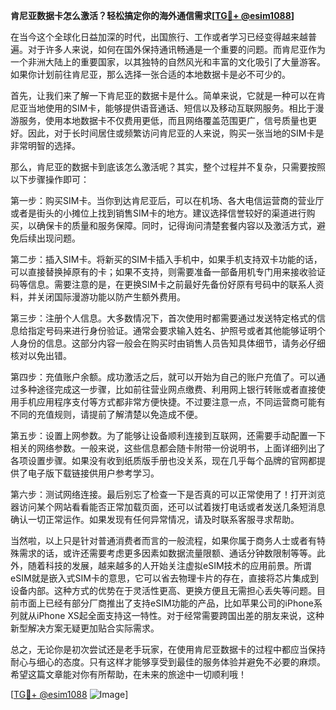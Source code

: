 **肯尼亚数据卡怎么激活？轻松搞定你的海外通信需求[[TG💪+ @esim1088](https://t.me/s/esim1088)]**

在当今这个全球化日益加深的时代，出国旅行、工作或者学习已经变得越来越普遍。对于许多人来说，如何在国外保持通讯畅通是一个重要的问题。而肯尼亚作为一个非洲大陆上的重要国家，以其独特的自然风光和丰富的文化吸引了大量游客。如果你计划前往肯尼亚，那么选择一张合适的本地数据卡是必不可少的。

首先，让我们来了解一下肯尼亚的数据卡是什么。简单来说，它就是一种可以在肯尼亚当地使用的SIM卡，能够提供语音通话、短信以及移动互联网服务。相比于漫游服务，使用本地数据卡不仅费用更低，而且网络覆盖范围更广，信号质量也更好。因此，对于长时间居住或频繁访问肯尼亚的人来说，购买一张当地的SIM卡是非常明智的选择。

那么，肯尼亚的数据卡到底该怎么激活呢？其实，整个过程并不复杂，只需要按照以下步骤操作即可：

第一步：购买SIM卡。当你到达肯尼亚后，可以在机场、各大电信运营商的营业厅或者是街头的小摊位上找到销售SIM卡的地方。建议选择信誉较好的渠道进行购买，以确保卡的质量和服务保障。同时，记得询问清楚套餐内容以及激活方式，避免后续出现问题。

第二步：插入SIM卡。将新买的SIM卡插入手机中，如果手机支持双卡功能的话，可以直接替换掉原有的卡；如果不支持，则需要准备一部备用机专门用来接收验证码等信息。需要注意的是，在更换SIM卡之前最好先备份好原有号码中的联系人资料，并关闭国际漫游功能以防产生额外费用。

第三步：注册个人信息。大多数情况下，首次使用时都需要通过发送特定格式的信息给指定号码来进行身份验证。通常会要求输入姓名、护照号或者其他能够证明个人身份的信息。这部分内容一般会在购买时由销售人员告知具体细节，请务必仔细核对以免出错。

第四步：充值账户余额。成功激活之后，就可以开始为自己的账户充值了。可以通过多种途径完成这一步骤，比如前往营业网点缴费、利用网上银行转账或者直接使用手机应用程序支付等方式都非常方便快捷。不过要注意一点，不同运营商可能有不同的充值规则，请提前了解清楚以免造成不便。

第五步：设置上网参数。为了能够让设备顺利连接到互联网，还需要手动配置一下相关的网络参数。一般来说，这些信息都会随卡附带一份说明书，上面详细列出了各项设置步骤。如果没有收到纸质版手册也没关系，现在几乎每个品牌的官网都提供了电子版下载链接供用户参考学习。

第六步：测试网络连接。最后别忘了检查一下是否真的可以正常使用了！打开浏览器访问某个网站看看能否正常加载页面，还可以试着拨打电话或者发送几条短消息确认一切正常运作。如果发现有任何异常情况，请及时联系客服寻求帮助。

当然啦，以上只是针对普通消费者而言的一般流程，如果你属于商务人士或者有特殊需求的话，或许还需要考虑更多因素如数据流量限额、通话分钟数限制等等。此外，随着科技的发展，越来越多的人开始关注虚拟eSIM技术的应用前景。所谓eSIM就是嵌入式SIM卡的意思，它可以省去物理卡片的存在，直接将芯片集成到设备内部。这种方式的优势在于灵活性更高、更换方便且无需担心丢失等问题。目前市面上已经有部分厂商推出了支持eSIM功能的产品，比如苹果公司的iPhone系列就从iPhone XS起全面支持这一特性。对于经常需要跨国出差的朋友来说，这种新型解决方案无疑更加贴合实际需求。

总之，无论你是初次尝试还是老手玩家，在使用肯尼亚数据卡的过程中都应当保持耐心与细心的态度。只有这样才能够享受到最佳的服务体验并避免不必要的麻烦。希望这篇文章能对你有所帮助，在未来的旅途中一切顺利哦！

[[TG💪+ @esim1088](https://t.me/s/esim1088) ![Image](https://i.postimg.cc/4NQfJmqS/Snipaste-2025-05-13-00-14-12.png)]